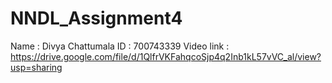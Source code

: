 # NNDL_Assignment4
Name : Divya Chattumala 
ID : 700743339
Video link : https://drive.google.com/file/d/1QlfrVKFahqcoSjp4q2Inb1kL57vVC_al/view?usp=sharing
